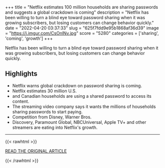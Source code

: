 +++
title = "Netflix estimates 100 million households are sharing passwords and suggests a global crackdown is coming"
description = "Netflix has been willing to turn a blind eye toward password sharing when it was growing subscribers, but losing customers can change behavior quickly."
date = "2022-04-20 03:37:33"
slug = "625f7fdd9e95b1868af36d39"
image = "https://i.imgur.com/CsOnlNv.jpg"
score = "5280"
categories = ['sharing', 'coming', 'growth']
+++

Netflix has been willing to turn a blind eye toward password sharing when it was growing subscribers, but losing customers can change behavior quickly.

## Highlights

- Netflix warns global crackdown on password sharing is coming.
- Netflix estimates 30 million U.S.
- and Canadian households are using a shared password to access its content.
- The streaming video company says it wants the millions of households sharing passwords to start paying.
- Competition from Disney, Warner Bros.
- Discovery, Paramount Global, NBCUniversal, Apple TV+ and other streamers are eating into Netflix's growth.

---

{{< rawhtml >}}
  <p class="article-category">
    <a target="_blank" href="https://www.cnbc.com/2022/04/19/netflix-warns-password-sharing-crackdown-is-coming.html">READ THE ORIGINAL ARTICLE</a>
  </p>
{{< /rawhtml >}}
